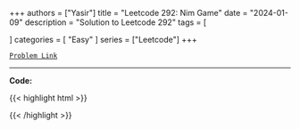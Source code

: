 
+++
authors = ["Yasir"]
title = "Leetcode 292: Nim Game"
date = "2024-01-09"
description = "Solution to Leetcode 292"
tags = [
    
]
categories = [
    "Easy"
]
series = ["Leetcode"]
+++



[`Problem Link`](https://leetcode.com/problems/nim-game/description/)

---

**Code:**

{{< highlight html >}}

{{< /highlight >}}

